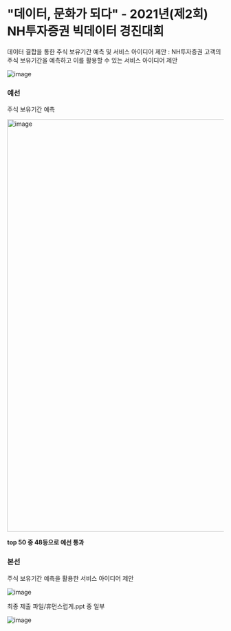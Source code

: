 # "데이터, 문화가 되다" - 2021년(제2회) NH투자증권 빅데이터 경진대회

데이터 결합을 통한 주식 보유기간 예측 및 서비스 아이디어 제안 :  NH투자증권 고객의 주식 보유기간을 예측하고 이를 활용할 수 있는 서비스 아이디어 제안

![image](https://user-images.githubusercontent.com/60170358/152794465-09c51588-30a2-4f3d-8474-19f48e9ecf7d.png)

### 예선

주식 보유기간 예측

<img width="960" alt="image" src="https://user-images.githubusercontent.com/60170358/152794714-91d7b2bc-24b1-49d5-8ea7-a5d3a707f22b.png">

**top 50 중 48등으로 예선 통과**



### 본선

주식 보유기간 예측을 활용한 서비스 아이디어 제안

![image](https://user-images.githubusercontent.com/60170358/152795379-f71fb81f-9466-4af6-9877-5f91c1060e4b.png)

최종 제출 파일/휴먼스럽게.ppt 중 일부

![image](https://user-images.githubusercontent.com/60170358/152795615-7d002dbb-79e0-4991-ae2a-45b97851d595.png)
